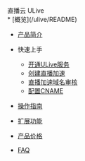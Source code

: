 <div class="sidebar_title icon__ulive"> 直播云 ULive</div>
* [概览](/ulive/README)

* [产品简介](/ulive/intro)

* 快速上手

  * [开通ULive服务](/ulive/guide/open)
  * [创建直播加速](/ulive/guide/create)
  * [直播加速域名审核](/ulive/guide/check)
  * [配置CNAME](/ulive/guide/cname)

* [操作指南](/ulive/live_stream)

* [扩展功能](/ulive/live_record)

* [产品价格](/ulive/charge)

* [FAQ](/ulive/faq)
  
    
  
   
  
  ​      